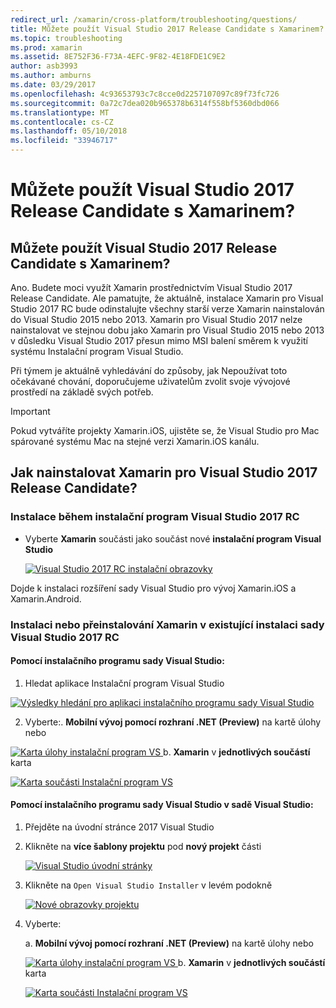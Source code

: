 ```yaml
---
redirect_url: /xamarin/cross-platform/troubleshooting/questions/
title: Můžete použít Visual Studio 2017 Release Candidate s Xamarinem?
ms.topic: troubleshooting
ms.prod: xamarin
ms.assetid: 8E752F36-F73A-4EFC-9F82-4E18FDE1C9E2
author: asb3993
ms.author: amburns
ms.date: 03/29/2017
ms.openlocfilehash: 4c93653793c7c8cce0d2257107097c89f73fc726
ms.sourcegitcommit: 0a72c7dea020b965378b6314f558bf5360dbd066
ms.translationtype: MT
ms.contentlocale: cs-CZ
ms.lasthandoff: 05/10/2018
ms.locfileid: "33946717"
---
```

# <a name="can-i-use-visual-studio-2017-release-candidate-with-xamarin"></a>Můžete použít Visual Studio 2017 Release Candidate s Xamarinem?

## <a name="can-i-use-visual-studio-2017-release-candidate-with-xamarin"></a>Můžete použít Visual Studio 2017 Release Candidate s Xamarinem?

Ano. Budete moci využít Xamarin prostřednictvím Visual Studio 2017 Release Candidate. Ale pamatujte, že aktuálně, instalace Xamarin pro Visual Studio 2017 RC bude odinstalujte všechny starší verze Xamarin nainstalován do Visual Studio 2015 nebo 2013. Xamarin pro Visual Studio 2017 nelze nainstalovat ve stejnou dobu jako Xamarin pro Visual Studio 2015 nebo 2013 v důsledku Visual Studio 2017 přesun mimo MSI balení směrem k využití systému Instalační program Visual Studio.

Při týmem je aktuálně vyhledávání do způsoby, jak Nepoužívat toto očekávané chování, doporučujeme uživatelům zvolit svoje vývojové prostředí na základě svých potřeb. 

> [!IMPORTANT]
> Pokud vytváříte projekty Xamarin.iOS, ujistěte se, že Visual Studio pro Mac spárované systému Mac na stejné verzi Xamarin.iOS kanálu.

## <a name="how-do-i-install-xamarin-to-visual-studio-2017-release-candidate"></a>Jak nainstalovat Xamarin pro Visual Studio 2017 Release Candidate?

### <a name="installing-during-the-visual-studio-2017-rc-installer"></a>Instalace během instalační program Visual Studio 2017 RC

* Vyberte **Xamarin** součásti jako součást nové **instalační program Visual Studio**

  [![](visualstudio-2017-rc-images/install1-sml.png "Visual Studio 2017 RC instalační obrazovky")](visualstudio-2017-rc-images/install1-orig.png#lightbox)

Dojde k instalaci rozšíření sady Visual Studio pro vývoj Xamarin.iOS a Xamarin.Android.

### <a name="installing-or-reinstalling-xamarin-in-an-existing-installation-of-visual-studio-2017-rc"></a>Instalaci nebo přeinstalování Xamarin v existující instalaci sady Visual Studio 2017 RC

#### <a name="using-the-visual-studio-installer"></a>Pomocí instalačního programu sady Visual Studio:

1. Hledat aplikace Instalační program Visual Studio

  [![](visualstudio-2017-rc-images/reinstall1-sml.png "Výsledky hledání pro aplikaci instalačního programu sady Visual Studio")](visualstudio-2017-rc-images/reinstall1-orig.png#lightbox)

2. Vyberte:. **Mobilní vývoj pomocí rozhraní .NET (Preview)** na kartě úlohy nebo

  [![](visualstudio-2017-rc-images/reinstall2-sml.png "Karta úlohy instalační program VS") ](visualstudio-2017-rc-images/reinstall2-orig.png#lightbox) b. **Xamarin** v **jednotlivých součástí** karta

  [![](visualstudio-2017-rc-images/reinstall3-sml.png "Karta součásti Instalační program VS")](visualstudio-2017-rc-images/reinstall3-orig.png#lightbox)

#### <a name="using-the-visual-studio-installer-within-visual-studio"></a>Pomocí instalačního programu sady Visual Studio v sadě Visual Studio:
1. Přejděte na úvodní stránce 2017 Visual Studio
2. Klikněte na **více šablony projektu** pod **nový projekt** části

    [![](visualstudio-2017-rc-images/reinstall4-sml.png "Visual Studio úvodní stránky")](visualstudio-2017-rc-images/reinstall4-orig.png#lightbox)
3. Klikněte na `Open Visual Studio Installer` v levém podokně

    [![](visualstudio-2017-rc-images/reinstall5-sml.png "Nové obrazovky projektu")](visualstudio-2017-rc-images/reinstall5-orig.png#lightbox)
4. Vyberte:
    
    a. **Mobilní vývoj pomocí rozhraní .NET (Preview)** na kartě úlohy nebo

    [![](visualstudio-2017-rc-images/reinstall2-sml.png "Karta úlohy instalační program VS") ](visualstudio-2017-rc-images/reinstall2-orig.png#lightbox) b. **Xamarin** v **jednotlivých součástí** karta

    [![](visualstudio-2017-rc-images/reinstall3-sml.png "Karta součásti Instalační program VS")](visualstudio-2017-rc-images/reinstall3-orig.png#lightbox)
